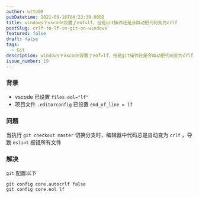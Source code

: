 ```yaml
---
author: wtto00
pubDatetime: 2021-08-16T04:23:39.000Z
title: windows下vscode设置了eof=lf，但是git操作还是会自动把代码变为crlf
postSlug: crlf-to-lf-in-git-on-windows
featured: false
draft: false
tags:
  - Git
description: windows下vscode设置了eof=lf，但是git操作还是会自动把代码变为crlf。git config core.autocrlf false，git config core.eol lf
issue_number: 19
---
```


### 背景

- vscode 已设置 `files.eol="lf"`
- 项目文件 `.editorconfig` 已设置 `end_of_line = lf`

### 问题

当执行 `git checkout master` 切换分支时，编辑器中代码总是自动变为 `crlf` ，导致 `eslint` 报错所有文件

### 解决

`git`  配置以下

```shell
git config core.autocrlf false
git config core.eol lf
```
